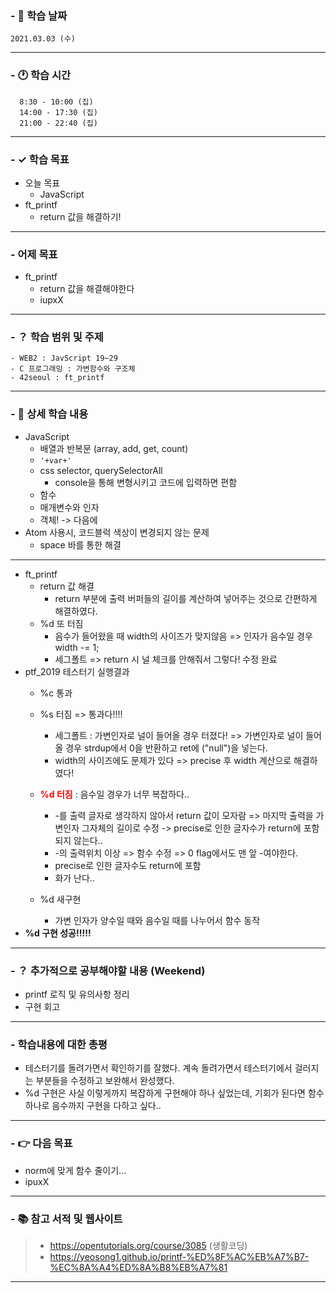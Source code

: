 ### - 📆 학습 날짜
	2021.03.03 (수)
___
### - 🕐 학습 시간
```
  8:30 - 10:00 (집)
  14:00 - 17:30 (집)
  21:00 - 22:40 (집)
```
___
### - ✓ 학습 목표
  - 오늘 목표
  	  * JavaScript
  - ft_printf
    - return 값을 해결하기!
___
### - 어제 목표
- ft_printf
  - return 값을 해결해야한다
  - iupxX
___
### - ？ 학습 범위 및 주제
	- WEB2 : JavScript 19~29
	- C 프로그래밍 : 가변함수와 구조체
	- 42seoul : ft_printf
___
### - 📝 상세 학습 내용
- JavaScript
    - 배열과 반복문 (array, add, get, count)
    - ```'+var+'```
    - css selector, querySelectorAll
      - console을 통해 변형시키고 코드에 입력하면 편함
    - 함수
    - 매개변수와 인자
    - 객체! -> 다음에
- Atom 사용시, 코드블럭 색상이 변경되지 않는 문제
  - space 바를 통한 해결
___
- ft_printf
  - return 값 해결
    - return 부분에 출력 버퍼들의 길이를 계산하여 넣어주는 것으로 간편하게 해결하였다.
  - %d 또 터짐
    - 음수가 들어왔을 때 width의 사이즈가 맞지않음 => 인자가 음수일 경우 width -= 1;
    - 세그폴트 => return 시 널 체크를 안해줘서 그렇다! 수정 완료
- ptf_2019 테스터기 실행결과
  - %c 통과
  - %s 터짐 => 통과다!!!!
    - 세그폴트 : 가변인자로 널이 들어올 경우 터졌다! => 가변인자로 널이 들어올 경우 strdup에서 0을 반환하고 ret에 ("null")을 넣는다.
    - width의 사이즈에도 문제가 있다 => precise 후 width 계산으로 해결하였다!
  - __<span style="color:red">%d 터짐</span>__ : 음수일 경우가 너무 복잡하다..</span>
    - -를 출력 글자로 생각하지 않아서 return 값이 모자람 => 마지막 출력을 가변인자 그자체의 길이로 수정 -> precise로 인한 글자수가 return에 포함되지 않는다..
    - -의 출력위치 이상 => 함수 수정 => 0 flag에서도 맨 앞 -여야한다.
    - precise로 인한 글자수도 return에 포함
    - 화가 난다..

  - %d 새구현
    - 가변 인자가 양수일 때와 음수일 때를 나누어서 함수 동작
- __%d 구현 성공!!!!!__
___
### - ？ 추가적으로 공부해야할 내용 (Weekend)
  - printf 로직 및 유의사항 정리
  - 구현 회고
___
### - 학습내용에 대한 총평
- 테스터기를 돌려가면서 확인하기를 잘했다. 계속 돌려가면서 테스터기에서 걸러지는 부분들을 수정하고 보완해서 완성했다.
- %d 구현은 사실 이렇게까지 복잡하게 구현해야 하나 싶었는데, 기회가 된다면 함수 하나로 음수까지 구현을 다하고 싶다..

___
### - 👉 다음 목표
- norm에 맞게 함수 줄이기...
- ipuxX
___
### - 📚 참고 서적 및 웹사이트
> - https://opentutorials.org/course/3085 (생활코딩)
> - https://yeosong1.github.io/printf-%ED%8F%AC%EB%A7%B7-%EC%8A%A4%ED%8A%B8%EB%A7%81
___